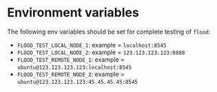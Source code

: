 
# Environment variables
The following env variables should be set for complete testing of `flood`:
- `FLOOD_TEST_LOCAL_NODE_1`: example = `localhost:8545`
- `FLOOD_TEST_LOCAL_NODE_2`: example = `123.123.123.123:8888`
- `FLOOD_TEST_REMOTE_NODE_1`: example = `ubuntu@123.123.123.123:localhost:8545`
- `FLOOD_TEST_REMOTE_NODE_2`: example = `ubuntu@123.123.123.123:45.45.45.45:8545`

